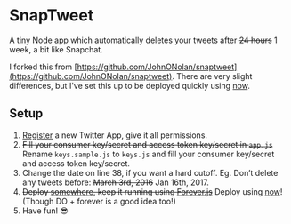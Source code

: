 # SnapTweet

A tiny Node app which automatically deletes your tweets after ~~24 hours~~ 1 week, a bit like Snapchat.

I forked this from [https://github.com/JohnONolan/snaptweet](https://github.com/JohnONolan/snaptweet). There are very slight differences, but I've set this up to be deployed quickly using [now](https://zeit.co/now).

## Setup

1. [Register](https://apps.twitter.com/app/new) a new Twitter App, give it all permissions.
2. ~~Fill your consumer key/secret and access token key/secret in `app.js`~~ Rename `keys.sample.js` to `keys.js` and fill your consumer key/secret and access token key/secret.
3. Change the date on line 38, if you want a hard cutoff. Eg. Don’t delete any tweets before: ~~March 3rd, 2016~~ Jan 16th, 2017.
4. ~~Deploy [somewhere](https://www.digitalocean.com/), keep it running using [Forever.js](https://github.com/foreverjs/forever)~~ Deploy using [now](https://zeit.co/now)! (Though DO + forever is a good idea too!)
5. Have fun! 😎
